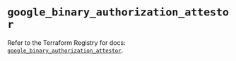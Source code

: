 # `google_binary_authorization_attestor`

Refer to the Terraform Registry for docs: [`google_binary_authorization_attestor`](https://registry.terraform.io/providers/drfaust92/google/4.16.4/docs/resources/binary_authorization_attestor).
